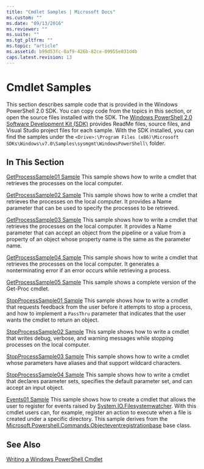 ```yaml
---
title: "Cmdlet Samples | Microsoft Docs"
ms.custom: ""
ms.date: "09/13/2016"
ms.reviewer: ""
ms.suite: ""
ms.tgt_pltfrm: ""
ms.topic: "article"
ms.assetid: b99d53fc-0af9-426b-82ce-09955e031d4b
caps.latest.revision: 13
---
```

# Cmdlet Samples
This section describes sample code that is provided in the Windows PowerShell 2.0 SDK. You can copy code from the topics in this section, or open the source files installed with the SDK. The [Windows PowerShell 2.0 Software Development Kit (SDK)](http://www.microsoft.com/download/details.aspx?id=2560) provides ReadMe files, source files, and Visual Studio project files for each sample. With the SDK installed, you can find the samples under the `<Drive>:\Program Files (x86)\Microsoft SDKs\Windows\v7.0\Samples\sysmgmt\WindowsPowerShell\` folder.

## In This Section
 [GetProcessSample01 Sample](./getprocesssample01-sample.md)
 This sample shows how to write a cmdlet that retrieves the processes on the local computer.

 [GetProcessSample02 Sample](./getprocesssample02-sample.md)
 This sample shows how to write a cmdlet that retrieves the processes on the local computer. It provides a Name parameter that can be used to specify the processes to be retrieved.

 [GetProcessSample03 Sample](./getprocesssample03-sample.md)
 This sample shows how to write a cmdlet that retrieves the processes on the local computer. It provides a Name parameter that can accept an object from the pipeline or a value from a property of an object whose property name is the same as the parameter name.

 [GetProcessSample04 Sample](./getprocesssample04-sample.md)
 This sample shows how to write a cmdlet that retrieves the processes on the local computer. It generates a nonterminating error if an error occurs while retrieving a process.

 [GetProcessSample05 Sample](./getprocesssample05-sample.md)
 This sample shows a complete version of the Get-Proc cmdlet.

 [StopProcessSample01 Sample](./stopprocesssample01-sample.md)
 This sample shows how to write a cmdlet that requests feedback from the user before it attempts to stop a process, and how to implement a `PassThru` parameter that indicates that the user wants the cmdlet to return an object.

 [StopProcessSample02 Sample](./stopprocesssample02-sample.md)
 This sample shows how to write a cmdlet that writes debug, verbose, and warning messages while stopping processes on the local computer.

 [StopProcessSample03 Sample](./stopprocesssample03-sample.md)
 This sample shows how to write a cmdlet whose parameters have aliases and that support wildcard characters.

 [StopProcessSample04 Sample](./stopprocesssample04-sample.md)
 This sample shows how to write a cmdlet that declares parameter sets, specifies the default parameter set, and can accept an input object.

 [Events01 Sample](./events01-sample.md)
 This sample shows how to create a cmdlet that allows the user to register for events raised by [System.IO.Filesystemwatcher](/dotnet/api/System.IO.FileSystemWatcher). With this cmdlet users can, for example, register an action to execute when a file is created under a specific directory. This sample derives from the [Microsoft.Powershell.Commands.Objecteventregistrationbase](/dotnet/api/Microsoft.PowerShell.Commands.ObjectEventRegistrationBase) base class.

## See Also
 [Writing a Windows PowerShell Cmdlet](./writing-a-windows-powershell-cmdlet.md)
